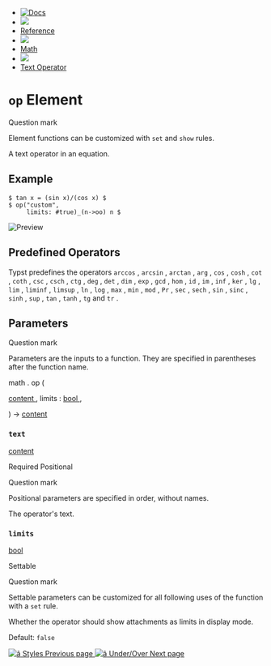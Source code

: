  * [ ![Docs](/assets/icons/16-docs-dark.svg) ](/docs)
  * ![](/assets/icons/16-arrow-right.svg)
  * [ Reference ](/docs/reference/)
  * ![](/assets/icons/16-arrow-right.svg)
  * [ Math ](/docs/reference/math/)
  * ![](/assets/icons/16-arrow-right.svg)
  * [ Text Operator ](/docs/reference/math/op/)

#  ` op ` Element

Question mark

Element functions can be customized with ` set ` and  ` show ` rules.

A text operator in an equation.

##  Example

    
    
    $ tan x = (sin x)/(cos x) $
    $ op("custom",
         limits: #true)_(n->oo) n $
    

![Preview](/assets/docs/n9yefElmfwTi92ejfLzhZwAAAAAAAAAA.png)

##  Predefined Operators

Typst predefines the operators ` arccos ` , ` arcsin ` , ` arctan ` , ` arg `
, ` cos ` , ` cosh ` , ` cot ` , ` coth ` , ` csc ` , ` csch ` , ` ctg ` , `
deg ` , ` det ` , ` dim ` , ` exp ` , ` gcd ` , ` hom ` , ` id ` , ` im ` , `
inf ` , ` ker ` , ` lg ` , ` lim ` , ` liminf ` , ` limsup ` , ` ln ` , ` log
` , ` max ` , ` min ` , ` mod ` , ` Pr ` , ` sec ` , ` sech ` , ` sin ` , `
sinc ` , ` sinh ` , ` sup ` , ` tan ` , ` tanh ` , ` tg ` and ` tr ` .

##  Parameters

Question mark

Parameters are the inputs to a function. They are specified in parentheses
after the function name.

math  .  op  (

[ content ](/docs/reference/foundations/content/) ,  limits  :  [ bool
](/docs/reference/foundations/bool/) ,

)  -> [ content ](/docs/reference/foundations/content/)

###  ` text `

[ content ](/docs/reference/foundations/content/)

Required  Positional

Question mark

Positional parameters are specified in order, without names.

The operator's text.

###  ` limits `

[ bool ](/docs/reference/foundations/bool/)

Settable

Question mark

Settable parameters can be customized for all following uses of the function
with a ` set ` rule.

Whether the operator should show attachments as limits in display mode.

Default: ` false  `

[ ![â](/assets/icons/16-arrow-right.svg) Styles  Previous page
](/docs/reference/math/styles/) [ ![â](/assets/icons/16-arrow-right.svg)
Under/Over  Next page  ](/docs/reference/math/underover/)

